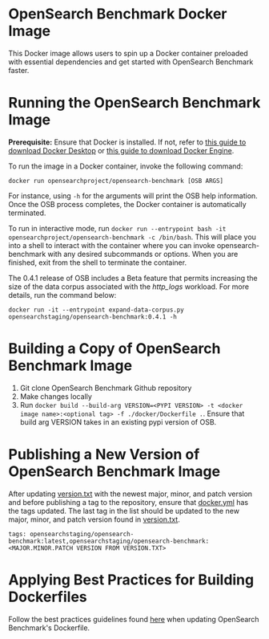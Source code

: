 # OpenSearch Benchmark Docker Image

This Docker image allows users to spin up a Docker container preloaded with essential dependencies and get started with OpenSearch Benchmark faster.

# Running the OpenSearch Benchmark Image
**Prerequisite:** Ensure that Docker is installed. If not, refer to [this guide to download Docker Desktop](https://docs.docker.com/get-docker/) or [this guide to download Docker Engine](https://docs.docker.com/engine/install/).

To run the image in a Docker container, invoke the following command:
```
docker run opensearchproject/opensearch-benchmark [OSB ARGS]
```

For instance, using `-h` for the arguments will print the OSB help information. Once the OSB process completes, the Docker container is automatically terminated.

To run in interactive mode, run `docker run --entrypoint bash -it opensearchproject/opensearch-benchmark -c /bin/bash`. This will place you into a shell to interact with the container where you can invoke opensearch-benchmark with any desired subcommands or options. When you are finished, exit from the shell to terminate the container.


The 0.4.1 release of OSB includes a Beta feature that permits increasing the size of the data corpus associated with the _http_logs_ workload.  For more details, run the command below:
```
docker run -it --entrypoint expand-data-corpus.py opensearchstaging/opensearch-benchmark:0.4.1 -h
```


# Building a Copy of OpenSearch Benchmark Image
1. Git clone OpenSearch Benchmark Github repository
2. Make changes locally
3. Run `docker build --build-arg VERSION=<PYPI VERSION> -t <docker image name>:<optional tag> -f ./docker/Dockerfile .`. Ensure that build arg VERSION takes in an existing pypi version of OSB.

# Publishing a New Version of OpenSearch Benchmark Image
After updating [version.txt](../version.txt) with the newest major, minor, and patch version and before publishing a tag to the repository, ensure that [docker.yml](../.github/workflows/docker.yml) has the tags updated. The last tag in the list should be updated to the new major, minor, and patch version found in [version.txt](../version.txt).
```
tags: opensearchstaging/opensearch-benchmark:latest,opensearchstaging/opensearch-benchmark:<MAJOR.MINOR.PATCH VERSION FROM VERSION.TXT>
```

# Applying Best Practices for Building Dockerfiles
Follow the best practices guidelines found [here](https://docs.docker.com/develop/develop-images/dockerfile_best-practices/) when updating OpenSearch Benchmark's Dockerfile.